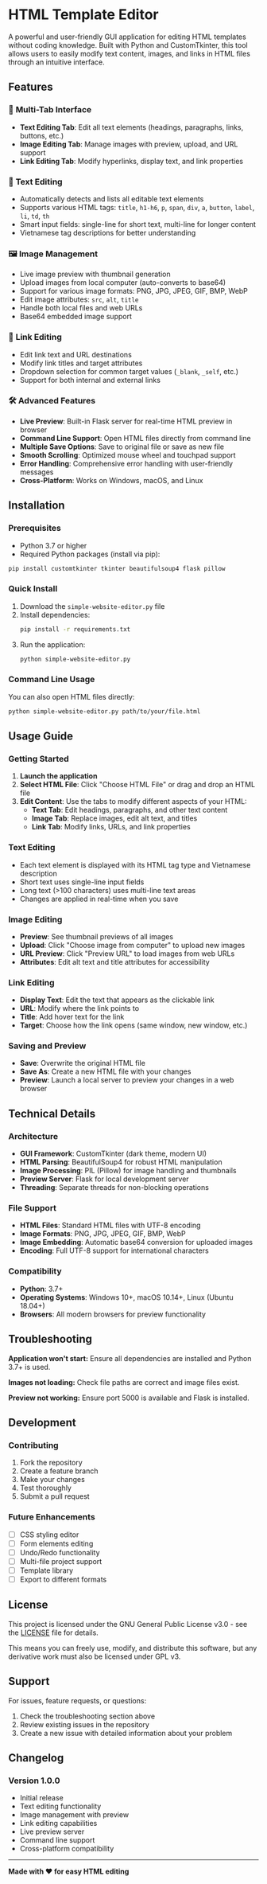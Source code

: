 # HTML Template Editor

A powerful and user-friendly GUI application for editing HTML templates without coding knowledge. Built with Python and CustomTkinter, this tool allows users to easily modify text content, images, and links in HTML files through an intuitive interface.

## Features

### 🎯 **Multi-Tab Interface**
- **Text Editing Tab**: Edit all text elements (headings, paragraphs, links, buttons, etc.)
- **Image Editing Tab**: Manage images with preview, upload, and URL support
- **Link Editing Tab**: Modify hyperlinks, display text, and link properties

### 📝 **Text Editing**
- Automatically detects and lists all editable text elements
- Supports various HTML tags: `title`, `h1-h6`, `p`, `span`, `div`, `a`, `button`, `label`, `li`, `td`, `th`
- Smart input fields: single-line for short text, multi-line for longer content
- Vietnamese tag descriptions for better understanding

### 🖼️ **Image Management**
- Live image preview with thumbnail generation
- Upload images from local computer (auto-converts to base64)
- Support for various image formats: PNG, JPG, JPEG, GIF, BMP, WebP
- Edit image attributes: `src`, `alt`, `title`
- Handle both local files and web URLs
- Base64 embedded image support

### 🔗 **Link Editing**
- Edit link text and URL destinations
- Modify link titles and target attributes
- Dropdown selection for common target values (`_blank`, `_self`, etc.)
- Support for both internal and external links

### 🛠️ **Advanced Features**
- **Live Preview**: Built-in Flask server for real-time HTML preview in browser
- **Command Line Support**: Open HTML files directly from command line
- **Multiple Save Options**: Save to original file or save as new file
- **Smooth Scrolling**: Optimized mouse wheel and touchpad support
- **Error Handling**: Comprehensive error handling with user-friendly messages
- **Cross-Platform**: Works on Windows, macOS, and Linux

## Installation

### Prerequisites
- Python 3.7 or higher
- Required Python packages (install via pip):

```bash
pip install customtkinter tkinter beautifulsoup4 flask pillow
```

### Quick Install
1. Download the `simple-website-editor.py` file
2. Install dependencies:
   ```bash
   pip install -r requirements.txt
   ```
3. Run the application:
   ```bash
   python simple-website-editor.py
   ```

### Command Line Usage
You can also open HTML files directly:
```bash
python simple-website-editor.py path/to/your/file.html
```

## Usage Guide

### Getting Started
1. **Launch the application**
2. **Select HTML File**: Click "Choose HTML File" or drag and drop an HTML file
3. **Edit Content**: Use the tabs to modify different aspects of your HTML:
   - **Text Tab**: Edit headings, paragraphs, and other text content
   - **Image Tab**: Replace images, edit alt text, and titles
   - **Link Tab**: Modify links, URLs, and link properties

### Text Editing
- Each text element is displayed with its HTML tag type and Vietnamese description
- Short text uses single-line input fields
- Long text (>100 characters) uses multi-line text areas
- Changes are applied in real-time when you save

### Image Editing
- **Preview**: See thumbnail previews of all images
- **Upload**: Click "Choose image from computer" to upload new images
- **URL Preview**: Click "Preview URL" to load images from web URLs
- **Attributes**: Edit alt text and title attributes for accessibility

### Link Editing
- **Display Text**: Edit the text that appears as the clickable link
- **URL**: Modify where the link points to
- **Title**: Add hover text for the link
- **Target**: Choose how the link opens (same window, new window, etc.)

### Saving and Preview
- **Save**: Overwrite the original HTML file
- **Save As**: Create a new HTML file with your changes
- **Preview**: Launch a local server to preview your changes in a web browser

## Technical Details

### Architecture
- **GUI Framework**: CustomTkinter (dark theme, modern UI)
- **HTML Parsing**: BeautifulSoup4 for robust HTML manipulation
- **Image Processing**: PIL (Pillow) for image handling and thumbnails
- **Preview Server**: Flask for local development server
- **Threading**: Separate threads for non-blocking operations

### File Support
- **HTML Files**: Standard HTML files with UTF-8 encoding
- **Image Formats**: PNG, JPG, JPEG, GIF, BMP, WebP
- **Image Embedding**: Automatic base64 conversion for uploaded images
- **Encoding**: Full UTF-8 support for international characters

### Compatibility
- **Python**: 3.7+
- **Operating Systems**: Windows 10+, macOS 10.14+, Linux (Ubuntu 18.04+)
- **Browsers**: All modern browsers for preview functionality

## Troubleshooting

**Application won't start:** Ensure all dependencies are installed and Python 3.7+ is used.

**Images not loading:** Check file paths are correct and image files exist.

**Preview not working:** Ensure port 5000 is available and Flask is installed.

## Development

### Contributing
1. Fork the repository
2. Create a feature branch
3. Make your changes
4. Test thoroughly
5. Submit a pull request

### Future Enhancements
- [ ] CSS styling editor
- [ ] Form elements editing
- [ ] Undo/Redo functionality
- [ ] Multi-file project support
- [ ] Template library
- [ ] Export to different formats

## License

This project is licensed under the GNU General Public License v3.0 - see the [LICENSE](LICENSE) file for details.

This means you can freely use, modify, and distribute this software, but any derivative work must also be licensed under GPL v3.

## Support

For issues, feature requests, or questions:
1. Check the troubleshooting section above
2. Review existing issues in the repository
3. Create a new issue with detailed information about your problem

## Changelog

### Version 1.0.0
- Initial release
- Text editing functionality
- Image management with preview
- Link editing capabilities
- Live preview server
- Command line support
- Cross-platform compatibility

---

**Made with ❤️ for easy HTML editing**
